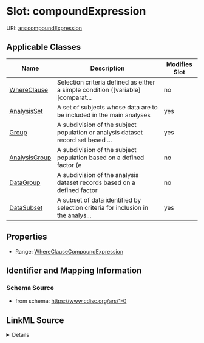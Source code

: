 # Slot: compoundExpression

URI: [ars:compoundExpression](https://www.cdisc.org/ars/1-0/compoundExpression)



<!-- no inheritance hierarchy -->




## Applicable Classes

| Name | Description | Modifies Slot |
| --- | --- | --- |
[WhereClause](WhereClause.md) | Selection criteria defined as either a simple condition ([variable] [comparat... |  no  |
[AnalysisSet](AnalysisSet.md) | A set of subjects whose data are to be included in the main analyses |  yes  |
[Group](Group.md) | A subdivision of the subject population or analysis dataset record set based ... |  yes  |
[AnalysisGroup](AnalysisGroup.md) | A subdivision of the subject population based on a defined factor (e |  no  |
[DataGroup](DataGroup.md) | A subdivision of the analysis dataset records based on a defined factor |  no  |
[DataSubset](DataSubset.md) | A subset of data identified by selection criteria for inclusion in the analys... |  yes  |







## Properties

* Range: [WhereClauseCompoundExpression](WhereClauseCompoundExpression.md)





## Identifier and Mapping Information







### Schema Source


* from schema: https://www.cdisc.org/ars/1-0




## LinkML Source

<details>
```yaml
name: compoundExpression
from_schema: https://www.cdisc.org/ars/1-0
rank: 1000
alias: compoundExpression
domain_of:
- WhereClause
range: WhereClauseCompoundExpression

```
</details>